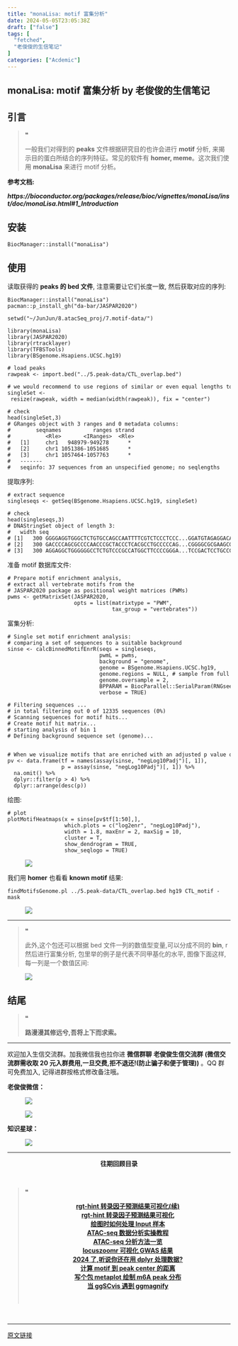 ```yaml
---
title: "monaLisa: motif 富集分析"
date: 2024-05-05T23:05:38Z
draft: ["false"]
tags: [
  "fetched",
  "老俊俊的生信笔记"
]
categories: ["Acdemic"]
---
```

monaLisa: motif 富集分析 by 老俊俊的生信笔记
------
<div><section data-tool="mdnice编辑器" data-website="https://www.mdnice.com" data-mpa-powered-by="yiban.io"><section><mp-common-profile data-pluginname="mpprofile" data-id="MzkyMTI1MTYxNA==" data-headimg="http://mmbiz.qpic.cn/sz_mmbiz_png/G5jjcE4usezgsqIGqjITSMggCTSoViaYeoKe2xoZr1IIvNJoztibQxibYHLDDoiabwAc6Ggws3Tvdo8EPss2nLgaVQ/0?wx_fmt=png" data-nickname="老俊俊的生信笔记" data-alias="JunJunLab" data-signature="老俊俊的生信技能和知识分享,我不是巨人,但你可以站在我的肩膀上更进一步!" data-from="0" data-is_biz_ban="0"></mp-common-profile></section><h2 data-tool="mdnice编辑器"><span></span><span>引言</span><span></span></h2><blockquote data-tool="mdnice编辑器"><span>❝</span><p>一般我们对得到的 <strong>peaks</strong> 文件根据研究目的也许会进行 <strong>motif</strong> 分析, 来揭示目的蛋白所结合的序列特征。常见的软件有 <strong>homer, meme</strong>。这次我们使用 <strong>monaLisa</strong> 来进行 motif 分析。</p></blockquote><p data-tool="mdnice编辑器"><strong>参考文档:</strong></p><p data-tool="mdnice编辑器"><strong><em>https://bioconductor.org/packages/release/bioc/vignettes/monaLisa/inst/doc/monaLisa.html#1_Introduction</em></strong></p><h2 data-tool="mdnice编辑器"><span></span><span>安装</span><span></span></h2><pre data-tool="mdnice编辑器"><span></span><code>BiocManager::install(<span>"monaLisa"</span>)<br></code></pre><h2 data-tool="mdnice编辑器"><span></span><span>使用</span><span></span></h2><p data-tool="mdnice编辑器">读取获得的 <strong>peaks 的 bed 文件</strong>, 注意需要让它们长度一致, 然后获取对应的序列:</p><pre data-tool="mdnice编辑器"><span></span><code>BiocManager::install(<span>"monaLisa"</span>)<br>pacman::p_install_gh(<span>"da-bar/JASPAR2020"</span>)<br><br>setwd(<span>"~/JunJun/8.atacSeq_proj/7.motif-data/"</span>)<br><br><span>library</span>(monaLisa)<br><span>library</span>(JASPAR2020)<br><span>library</span>(rtracklayer)<br><span>library</span>(TFBSTools)<br><span>library</span>(BSgenome.Hsapiens.UCSC.hg19)<br><br><span># load peaks</span><br>rawpeak &lt;- import.bed(<span>"../5.peak-data/CTL_overlap.bed"</span>)<br><br><span># we would recommend to use regions of similar or even equal lengths to avoid a length bias</span><br>singleSet &lt;- resize(rawpeak, width = median(width(rawpeak)), fix = <span>"center"</span>)<br><br><span># check</span><br>head(singleSet,<span>3</span>)<br><span># GRanges object with 3 ranges and 0 metadata columns:</span><br><span>#        seqnames          ranges strand</span><br><span>#           &lt;Rle&gt;       &lt;IRanges&gt;  &lt;Rle&gt;</span><br><span>#   [1]     chr1   948979-949278      *</span><br><span>#   [2]     chr1 1051386-1051685      *</span><br><span>#   [3]     chr1 1057464-1057763      *</span><br><span>#   -------</span><br><span>#   seqinfo: 37 sequences from an unspecified genome; no seqlengths</span><br></code></pre><p data-tool="mdnice编辑器">提取序列:</p><pre data-tool="mdnice编辑器"><span></span><code><span># extract sequence</span><br>singleseqs &lt;- getSeq(BSgenome.Hsapiens.UCSC.hg19, singleSet)<br><br><span># check</span><br>head(singleseqs,<span>3</span>)<br><span># DNAStringSet object of length 3:</span><br><span>#   width seq</span><br><span># [1]   300 GGGGAGGTGGGCTCTGTGCCAGCCAATTTTCGTCTCCCTCCC...GGATGTAGAGGACAGACAGGAGGGAGCACTGTCCCTGGGTA</span><br><span># [2]   300 GACCCCAGCGCCCCAACCCGCTACCCTCACGCCTGCCCCCAG...CGGGGCGCGAAGCGCCCTGGGAAATGTAGTCCTAGAAGAAC</span><br><span># [3]   300 AGGAGGCTGGGGGGCCTCTGTCCCGCCATGGCTTCCCCGGGA...TCCGACTCCTGCCCGGGAAGTCAGGCAGTGTGGCCGGGACC</span><br></code></pre><p data-tool="mdnice编辑器">准备 motif 数据库文件:</p><pre data-tool="mdnice编辑器"><span></span><code><span># Prepare motif enrichment analysis,</span><br><span># extract all vertebrate motifs from the</span><br><span># JASPAR2020 package as positional weight matrices (PWMs)</span><br>pwms &lt;- getMatrixSet(JASPAR2020,<br>                     opts = list(matrixtype = <span>"PWM"</span>,<br>                                 tax_group = <span>"vertebrates"</span>))<br></code></pre><p data-tool="mdnice编辑器">富集分析:</p><pre data-tool="mdnice编辑器"><span></span><code><span># Single set motif enrichment analysis:</span><br><span># comparing a set of sequences to a suitable background</span><br>sinse &lt;- calcBinnedMotifEnrR(seqs = singleseqs,<br>                             pwmL = pwms,<br>                             background = <span>"genome"</span>,<br>                             genome = BSgenome.Hsapiens.UCSC.hg19,<br>                             genome.regions = <span>NULL</span>, <span># sample from full genome</span><br>                             genome.oversample = <span>2</span>,<br>                             BPPARAM = BiocParallel::SerialParam(RNGseed = <span>42</span>),<br>                             verbose = <span>TRUE</span>)<br><br><span># Filtering sequences ...</span><br><span># in total filtering out 0 of 12335 sequences (0%)</span><br><span># Scanning sequences for motif hits...</span><br><span># Create motif hit matrix...</span><br><span># starting analysis of bin 1</span><br><span># Defining background sequence set (genome)...</span><br><br><br><span># When we visualize motifs that are enriched with an adjusted p value of less than 10−4</span><br>pv &lt;- data.frame(tf = names(assay(sinse, <span>"negLog10Padj"</span>)[, <span>1</span>]),<br>                 p = assay(sinse, <span>"negLog10Padj"</span>)[, <span>1</span>]) %&gt;%<br>  na.omit() %&gt;%<br>  dplyr::filter(p &gt; <span>4</span>) %&gt;%<br>  dplyr::arrange(desc(p))<br></code></pre><p data-tool="mdnice编辑器">绘图:</p><pre data-tool="mdnice编辑器"><span></span><code><span># plot</span><br>plotMotifHeatmaps(x = sinse[pv$tf[<span>1</span>:<span>50</span>],],<br>                  which.plots = c(<span>"log2enr"</span>, <span>"negLog10Padj"</span>),<br>                  width = <span>1.8</span>, maxEnr = <span>2</span>, maxSig = <span>10</span>,<br>                  cluster = <span>T</span>,<br>                  show_dendrogram = <span>TRUE</span>,<br>                  show_seqlogo = <span>TRUE</span>)<br></code></pre><figure data-tool="mdnice编辑器"><img data-imgfileid="100029557" data-ratio="1.0261780104712042" data-src="https://mmbiz.qpic.cn/sz_mmbiz_png/G5jjcE4useyyvZ706ibQCxdrTZojyAMSibD276g0gqYwk6tQGNDeibaUBvcUiayKicUA8C3GZMciblWzMEHS5arCarUw/640?wx_fmt=png&amp;from=appmsg" data-type="png" data-w="764" src="https://mmbiz.qpic.cn/sz_mmbiz_png/G5jjcE4useyyvZ706ibQCxdrTZojyAMSibD276g0gqYwk6tQGNDeibaUBvcUiayKicUA8C3GZMciblWzMEHS5arCarUw/640?wx_fmt=png&amp;from=appmsg"></figure><p data-tool="mdnice编辑器">我们用 <strong>homer</strong> 也看看 <strong>known motif</strong> 结果:</p><pre data-tool="mdnice编辑器"><span></span><code>findMotifsGenome.pl ../5.peak-data/CTL_overlap.bed hg19 CTL_motif -mask<br></code></pre><figure data-tool="mdnice编辑器"><img data-imgfileid="100029556" data-ratio="0.7963636363636364" data-src="https://mmbiz.qpic.cn/sz_mmbiz_png/G5jjcE4useyyvZ706ibQCxdrTZojyAMSib51sVDkrX7SbXrZxF09oEiarj7tBfU5hx5mz39TnW1qlmdByVUKDSOHA/640?wx_fmt=png&amp;from=appmsg" data-type="png" data-w="1100" src="https://mmbiz.qpic.cn/sz_mmbiz_png/G5jjcE4useyyvZ706ibQCxdrTZojyAMSib51sVDkrX7SbXrZxF09oEiarj7tBfU5hx5mz39TnW1qlmdByVUKDSOHA/640?wx_fmt=png&amp;from=appmsg"></figure><hr data-tool="mdnice编辑器"><blockquote data-tool="mdnice编辑器"><span>❝</span><p>此外,这个包还可以根据 bed 文件一列的数值型变量,可以分成不同的 <strong>bin</strong>, r 然后进行富集分析, 包里举的例子是代表不同甲基化的水平, 图像下面这样,每一列是一个数值区间:</p></blockquote><figure data-tool="mdnice编辑器"><img data-imgfileid="100029558" data-ratio="1.25" data-src="https://mmbiz.qpic.cn/sz_mmbiz_png/G5jjcE4useyyvZ706ibQCxdrTZojyAMSibIttSwpMwiaxMvuQa6JzMg94A585vOyhj2xn1z1fLu4FJU1hFUMfCA7g/640?wx_fmt=png&amp;from=appmsg" data-type="png" data-w="1536" src="https://mmbiz.qpic.cn/sz_mmbiz_png/G5jjcE4useyyvZ706ibQCxdrTZojyAMSibIttSwpMwiaxMvuQa6JzMg94A585vOyhj2xn1z1fLu4FJU1hFUMfCA7g/640?wx_fmt=png&amp;from=appmsg"></figure><h2 data-tool="mdnice编辑器"><span></span><span>结尾</span><span></span></h2><blockquote data-tool="mdnice编辑器"><span>❝</span><p><strong>路漫漫其修远兮,吾将上下而求索。</strong></p></blockquote><hr data-tool="mdnice编辑器"><p data-tool="mdnice编辑器">欢迎加入生信交流群。加我微信我也拉你进 <strong>微信群聊</strong> <strong>老俊俊生信交流群</strong> <strong>(微信交流群需收取 20 元入群费用,一旦交费,拒不退还!(防止骗子和便于管理))</strong> 。QQ 群可免费加入, 记得进群按格式修改备注哦。</p><section data-tool="mdnice编辑器"><section><p><strong>老俊俊微信：</strong></p><figure><img data-imgfileid="100029555" data-ratio="1" data-src="https://mmbiz.qpic.cn/sz_mmbiz_png/G5jjcE4useyyvZ706ibQCxdrTZojyAMSibHiawWld5IXWTZxSkqSADwxLaJbhEyibRZMkD5ia8xASWLSKkFoNI9q4eA/640?wx_fmt=png&amp;from=appmsg" data-type="png" data-w="430" src="https://mmbiz.qpic.cn/sz_mmbiz_png/G5jjcE4useyyvZ706ibQCxdrTZojyAMSibHiawWld5IXWTZxSkqSADwxLaJbhEyibRZMkD5ia8xASWLSKkFoNI9q4eA/640?wx_fmt=png&amp;from=appmsg"></figure><figure><img data-imgfileid="100029559" data-ratio="1.3668430335097002" data-src="https://mmbiz.qpic.cn/sz_mmbiz_png/G5jjcE4useyyvZ706ibQCxdrTZojyAMSibC6xsLAdmOkKkibibmLfiaCXFPiaL4h63CkvmvabROnTdWx2pcxycZ5W5MQ/640?wx_fmt=png&amp;from=appmsg" data-type="png" data-w="567" src="https://mmbiz.qpic.cn/sz_mmbiz_png/G5jjcE4useyyvZ706ibQCxdrTZojyAMSibC6xsLAdmOkKkibibmLfiaCXFPiaL4h63CkvmvabROnTdWx2pcxycZ5W5MQ/640?wx_fmt=png&amp;from=appmsg"></figure></section><section><p><strong>知识星球：</strong></p><figure><img data-imgfileid="100029564" data-ratio="1.5896226415094339" data-src="https://mmbiz.qpic.cn/sz_mmbiz_jpg/G5jjcE4useyyvZ706ibQCxdrTZojyAMSibaguoeviaU672bcXEFjanVcgXDh0GyrasW8Ea5ickS9NWnUCP0XQZ2QKA/640?wx_fmt=jpeg&amp;from=appmsg" data-type="jpeg" data-w="1060" src="https://mmbiz.qpic.cn/sz_mmbiz_jpg/G5jjcE4useyyvZ706ibQCxdrTZojyAMSibaguoeviaU672bcXEFjanVcgXDh0GyrasW8Ea5ickS9NWnUCP0XQZ2QKA/640?wx_fmt=jpeg&amp;from=appmsg"></figure></section></section><hr data-tool="mdnice编辑器"><p data-tool="mdnice编辑器"><strong></strong></p><center data-tool="mdnice编辑器"><strong> 往期回顾目录 </strong></center><p data-tool="mdnice编辑器"><br></p><blockquote data-tool="mdnice编辑器"><span>❝</span><p><strong></strong></p><center><strong><a href="https://mp.weixin.qq.com/s?__biz=MzkyMTI1MTYxNA==&amp;mid=2247513202&amp;idx=1&amp;sn=4c96ea0db4628f354a349420525f9809&amp;chksm=c1848e03f6f307151fdc3d0571471f50fec9448b77807a2a9b92546006e1c2b08eb05d871d4d&amp;token=1368479419&amp;lang=zh_CN&amp;scene=21#wechat_redirect" data-linktype="2">rgt-hint 转录因子预测结果可视化(续)</a></strong></center><strong><center><a href="https://mp.weixin.qq.com/s?__biz=MzkyMTI1MTYxNA==&amp;mid=2247513180&amp;idx=1&amp;sn=51e30d1b04182f55bb0c23901a37a36a&amp;chksm=c1848e2df6f3073bb4f5c00f60cd1c6725fe08992431cf0aadee3563bb8db3a2c0cf170c634e&amp;token=896011679&amp;lang=zh_CN&amp;poc_token=HP5gMmajxs0JmmG1VFdSTh9aDqshMc0eJZ_Jp5Av&amp;scene=21#wechat_redirect" data-linktype="2">rgt-hint 转录因子预测结果可视化</a></center></strong><strong><center><a href="https://mp.weixin.qq.com/s?__biz=MzkyMTI1MTYxNA==&amp;mid=2247513159&amp;idx=1&amp;sn=832b6c709d2df7a32d8fc64c609e4ac4&amp;chksm=c1848e36f6f3072035a95da9f10234e5b162ca058bb7bbb041ddd5d44bca17c143279246de21&amp;token=635906193&amp;lang=zh_CN&amp;scene=21#wechat_redirect" data-linktype="2">绘图时如何处理 Input 样本</a></center></strong><strong><center><a href="https://mp.weixin.qq.com/s?__biz=MzkyMTI1MTYxNA==&amp;mid=2247513137&amp;idx=1&amp;sn=ffd1d42ce1174494bc53d58726a93778&amp;chksm=c1848e40f6f3075653a6849b9525d40a682a89231053f076f03a7026aed5ddab7509f89f0121&amp;token=635906193&amp;lang=zh_CN&amp;scene=21#wechat_redirect" data-linktype="2">ATAC-seq 数据分析实操教程</a></center></strong><strong><center><a href="https://mp.weixin.qq.com/s?__biz=MzkyMTI1MTYxNA==&amp;mid=2247513054&amp;idx=1&amp;sn=e87d34b1b715ff2a00628e4bb0886ba3&amp;chksm=c18489aff6f300b9ab3cdda646acb3a02914b79c3f28433b9a05722625ac65175318d0f8e7c2&amp;token=1860740043&amp;lang=zh_CN&amp;scene=21#wechat_redirect" data-linktype="2">ATAC-seq 分析方法一览</a></center></strong><strong><center><a href="https://mp.weixin.qq.com/s?__biz=MzkyMTI1MTYxNA==&amp;mid=2247513016&amp;idx=1&amp;sn=902232584345e1435aade90821238a9e&amp;chksm=c18489c9f6f300dfe8e7e436f76c891eb8234ec40a388f361f7838dc6dc61fd17ccb33f96bac&amp;token=1218322320&amp;lang=zh_CN&amp;scene=21#wechat_redirect" data-linktype="2">locuszoomr 可视化 GWAS 结果</a></center></strong><strong><center><a href="https://mp.weixin.qq.com/s?__biz=MzkyMTI1MTYxNA==&amp;mid=2247512947&amp;idx=1&amp;sn=87d8684deca7bcf68ec887e067449ce5&amp;chksm=c1848902f6f30014f25b1e24e98e8ec4edf704bf70a037d4d291d3e5c7aae7e826635926e345&amp;token=538711716&amp;lang=zh_CN&amp;scene=21#wechat_redirect" data-linktype="2">2024 了,听说你还在用 dplyr 处理数据?</a></center></strong><strong><center><a href="https://mp.weixin.qq.com/s?__biz=MzkyMTI1MTYxNA==&amp;mid=2247512936&amp;idx=1&amp;sn=53d5444bfa7e6028c169578cd6fc873d&amp;chksm=c1848919f6f3000f297af5def286cf09caad0898d6598277f610b9563116c7c4000f34d79daf&amp;token=1008140360&amp;lang=zh_CN&amp;scene=21#wechat_redirect" data-linktype="2">计算 motif 到 peak center 的距离</a></center></strong><strong><center><a href="https://mp.weixin.qq.com/s?__biz=MzkyMTI1MTYxNA==&amp;mid=2247512922&amp;idx=1&amp;sn=247004f40306ea4e555fb6e32480a42f&amp;chksm=c184892bf6f3003d132a9779834b2d4df5c3f1b52ec9c3a04041d7398f3ec155560efe6eb578&amp;token=2004442534&amp;lang=zh_CN&amp;scene=21#wechat_redirect" data-linktype="2">写个包 metaplot 绘制 m6A peak 分布</a></center></strong><strong><center><a href="https://mp.weixin.qq.com/s?__biz=MzkyMTI1MTYxNA==&amp;mid=2247512856&amp;idx=1&amp;sn=7f9fd9406d4768535450ef9e2df44890&amp;chksm=c1848969f6f3007fb1e0010b0ce49fd5738fa5fd8f4759ffea56cfbe89ffaaf29e1016ed149e&amp;token=709285857&amp;lang=zh_CN&amp;scene=21#wechat_redirect" data-linktype="2">当 ggSCvis 遇到 ggmagnify</a></center></strong><p><br></p></blockquote></section><p><br></p><p><mp-style-type data-value="3"></mp-style-type></p></div>  
<hr>
<a href="https://mp.weixin.qq.com/s/nJJrH46Vg1a4v4vYVK0RhA",target="_blank" rel="noopener noreferrer">原文链接</a>
